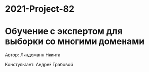 # 2021-Project-82 
# Обучение с экспертом для выборки со многими доменами

Автор: Линдеманн Никита

Констультант: Андрей Грабовой
